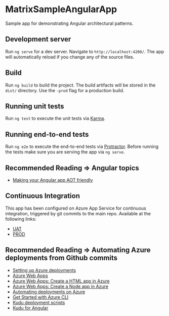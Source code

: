 # MatrixSampleAngularApp

Sample app for demonstrating Angular architectural patterns.

## Development server

Run `ng serve` for a dev server. Navigate to `http://localhost:4200/`. The app will automatically reload if you change any of the source files.

## Build

Run `ng build` to build the project. The build artifacts will be stored in the `dist/` directory. Use the `-prod` flag for a production build.

## Running unit tests

Run `ng test` to execute the unit tests via [Karma](https://karma-runner.github.io).

## Running end-to-end tests

Run `ng e2e` to execute the end-to-end tests via [Protractor](http://www.protractortest.org/).
Before running the tests make sure you are serving the app via `ng serve`.

## Recommended Reading => Angular topics
* [Making your Angular app AOT friendly](https://medium.com/@isaacplmann/making-your-angular-2-library-statically-analyzable-for-aot-e1c6f3ebedd5)


## Continuous Integration

This app has been configured on Azure App Service for continuous integration, triggered by git commits to the main repo.  Available at the following links:
* [UAT](http://matrix-sampleangularapp-uat.azurewebsites.net)
* [PROD](http://matrix-sampleangularapp.azurewebsites.net)

## Recommended Reading => Automating Azure deployments from Github commits
* [Setting up Azure deployments](https://blogs.msdn.microsoft.com/microsoftimagine/2015/09/01/using-continuous-integration-with-azure-github/)
* [Azure Web Apps](https://docs.microsoft.com/en-us/azure/app-service-web/app-service-web-overview)
* [Azure Web Apps: Create a HTML app in Azure](https://docs.microsoft.com/en-us/azure/app-service-web/app-service-web-get-started-html)
* [Azure Web Apps: Create a Node app in Azure](https://docs.microsoft.com/en-us/azure/app-service-web/app-service-web-get-started-nodejs)
* [Automating deployments on Azure](https://blogs.msdn.microsoft.com/mvpawardprogram/2015/11/24/automating-deployment-on-azure-web-apps/)
* [Get Started with Azure CLI](https://docs.microsoft.com/en-us/cli/azure/get-started-with-azure-cli)
* [Kudu deployment scripts](https://github.com/projectkudu/kudu/wiki/Custom-Deployment-Script)
* [Kudu for Angular](https://medium.com/@premchandrasingh/custom-continuous-deployment-script-kudu-for-azure-75217ddcebc5)
